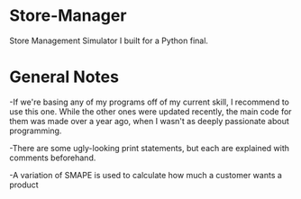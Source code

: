 # Store-Manager
Store Management Simulator I built for a Python final.

# General Notes

-If we're basing any of my programs off of my current skill, I recommend to use this one. While the other ones were updated recently, the main code for them was
made over a year ago, when I wasn't as deeply passionate about programming.

-There are some ugly-looking print statements, but each are explained with comments beforehand.

-A variation of SMAPE is used to calculate how much a customer wants a product
